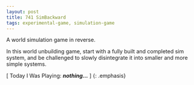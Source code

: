 ```yaml
---
layout: post
title: 741 SimBackward
tags: experimental-game, simulation-game
---
```

A world simulation game in reverse.

In this world unbuilding game, start with a fully built and completed sim system, and be challenged to slowly disintegrate it into smaller and more simple systems.

[ Today I Was Playing: ***nothing...*** ]
{: .emphasis}